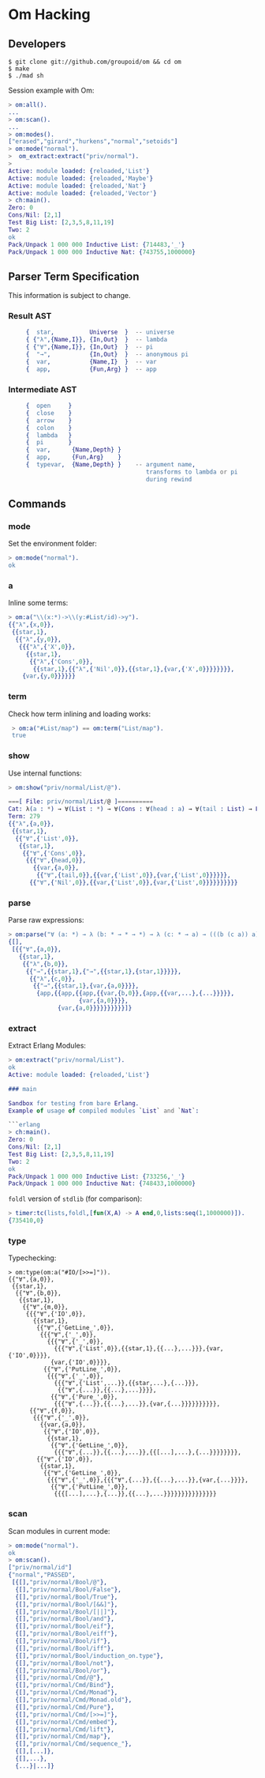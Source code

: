 Om Hacking
==========

Developers
----------

```
$ git clone git://github.com/groupoid/om && cd om
$ make
$ ./mad sh
```

Session example with Om:

```erlang
> om:all().
...
> om:scan().
...
> om:modes().
["erased","girard","hurkens","normal","setoids"]
> om:mode("normal").
>  om_extract:extract("priv/normal").
>
Active: module loaded: {reloaded,'List'}
Active: module loaded: {reloaded,'Maybe'}
Active: module loaded: {reloaded,'Nat'}
Active: module loaded: {reloaded,'Vector'}
> ch:main().
Zero: 0
Cons/Nil: [2,1]
Test Big List: [2,3,5,8,11,19]
Two: 2
ok
Pack/Unpack 1 000 000 Inductive List: {714483,'_'}
Pack/Unpack 1 000 000 Inductive Nat: {743755,1000000}
```

## Parser Term Specification

This information is subject to change.

### Result AST

```erlang
     {  star,          Universe  }  -- universe
     { {"λ",{Name,I}}, {In,Out}  }  -- lambda
     { {"∀",{Name,I}}, {In,Out}  }  -- pi
     {  "→",           {In,Out}  }  -- anonymous pi
     {  var,           {Name,I}  }  -- var
     {  app,           {Fun,Arg} }  -- app
```

### Intermediate AST

```erlang
     {  open     }
     {  close    }
     {  arrow    }
     {  colon    }
     {  lambda   }
     {  pi       }
     {  var,      {Name,Depth} }
     {  app,      {Fun,Arg}    }
     {  typevar,  {Name,Depth} }    -- argument name,
                                       transforms to lambda or pi
                                       during rewind
```

## Commands

### mode

Set the environment folder:

```erlang
> om:mode("normal").
ok
```

### a

Inline some terms:

```erlang
> om:a("\\(x:*)->\\(y:#List/id)->y").
{{"λ",{x,0}},
 {{star,1},
  {{"λ",{y,0}},
   {{{"λ",{'X',0}},
     {{star,1},
      {{"λ",{'Cons',0}},
       {{star,1},{{"λ",{'Nil',0}},{{star,1},{var,{'X',0}}}}}}}},
    {var,{y,0}}}}}}
```

### term

Check how term inlining and loading works:

```erlang
 > om:a("#List/map") == om:term("List/map").
 true
```

### show

Use internal functions:

```erlang
> om:show("priv/normal/List/@").

===[ File: priv/normal/List/@ ]==========
Cat: λ(a : *) → ∀(List : *) → ∀(Cons : ∀(head : a) → ∀(tail : List) → List) → ∀(Nil : List) → List
Term: 279
{{"λ",{a,0}},
 {{star,1},
  {{"∀",{'List',0}},
   {{star,1},
    {{"∀",{'Cons',0}},
     {{{"∀",{head,0}},
       {{var,{a,0}},
        {{"∀",{tail,0}},{{var,{'List',0}},{var,{'List',0}}}}}},
      {{"∀",{'Nil',0}},{{var,{'List',0}},{var,{'List',0}}}}}}}}}}
```

### parse

Parse raw expressions:

```erlang
> om:parse("∀ (a: *) → λ (b: * → * → *) → λ (c: * → a) → (((b (c a)) a) a))").
{[],
 [{{"∀",{a,0}},
   {{star,1},
    {{"λ",{b,0}},
     {{"→",{{star,1},{"→",{{star,1},{star,1}}}}},
      {{"λ",{c,0}},
       {{"→",{{star,1},{var,{a,0}}}},
        {app,{{app,{{app,{{var,{b,0}},{app,{{var,...},{...}}}}},
                    {var,{a,0}}}},
              {var,{a,0}}}}}}}}}}]}
```

### extract

Extract Erlang Modules:

```erlang
> om:extract("priv/normal/List").
ok
Active: module loaded: {reloaded,'List'}

### main

Sandbox for testing from bare Erlang.
Example of usage of compiled modules `List` and `Nat`:

```erlang
> ch:main().
Zero: 0
Cons/Nil: [2,1]
Test Big List: [2,3,5,8,11,19]
Two: 2
ok
Pack/Unpack 1 000 000 Inductive List: {733256,'_'}
Pack/Unpack 1 000 000 Inductive Nat: {748433,1000000}
```

`foldl` version of `stdlib` (for comparison):

```erlang
> timer:tc(lists,foldl,[fun(X,A) -> A end,0,lists:seq(1,1000000)]).
{735410,0}
```

### type

Typechecking:

```
> om:type(om:a("#IO/[>>=]")).
{{"∀",{a,0}},
 {{star,1},
  {{"∀",{b,0}},
   {{star,1},
    {{"∀",{m,0}},
     {{{"∀",{'IO',0}},
       {{star,1},
        {{"∀",{'GetLine_',0}},
         {{{"∀",{'_',0}},
           {{{"∀",{'_',0}},
             {{{"∀",{'List',0}},{{star,1},{{...},...}}},{var,{'IO',0}}}},
            {var,{'IO',0}}}},
          {{"∀",{'PutLine_',0}},
           {{{"∀",{'_',0}},
             {{{"∀",{'List',...}},{{star,...},{...}}},
              {{"∀",{...}},{{...},...}}}},
            {{"∀",{'Pure_',0}},
             {{{"∀",{...}},{{...},...}},{var,{...}}}}}}}}}},
      {{"∀",{f,0}},
       {{{"∀",{'_',0}},
         {{var,{a,0}},
          {{"∀",{'IO',0}},
           {{star,1},
            {{"∀",{'GetLine_',0}},
             {{{"∀",{...}},{{...},...}},{{[...],...},{...}}}}}}}},
        {{"∀",{'IO',0}},
         {{star,1},
          {{"∀",{'GetLine_',0}},
           {{{"∀",{'_',0}},{{{"∀",{...}},{{...},...}},{var,{...}}}},
            {{"∀",{'PutLine_',0}},
             {{{[...],...},{...}},{{...},...}}}}}}}}}}}}}}}
```

### scan

Scan modules in current mode:

```erlang
> om:mode("normal").
ok
> om:scan().
["priv/normal/id"]
{"normal","PASSED",
 [{[],"priv/normal/Bool/@"},
  {[],"priv/normal/Bool/False"},
  {[],"priv/normal/Bool/True"},
  {[],"priv/normal/Bool/[&&]"},
  {[],"priv/normal/Bool/[||]"},
  {[],"priv/normal/Bool/and"},
  {[],"priv/normal/Bool/eif"},
  {[],"priv/normal/Bool/eiff"},
  {[],"priv/normal/Bool/if"},
  {[],"priv/normal/Bool/iff"},
  {[],"priv/normal/Bool/induction_on.type"},
  {[],"priv/normal/Bool/not"},
  {[],"priv/normal/Bool/or"},
  {[],"priv/normal/Cmd/@"},
  {[],"priv/normal/Cmd/Bind"},
  {[],"priv/normal/Cmd/Monad"},
  {[],"priv/normal/Cmd/Monad.old"},
  {[],"priv/normal/Cmd/Pure"},
  {[],"priv/normal/Cmd/[>>=]"},
  {[],"priv/normal/Cmd/embed"},
  {[],"priv/normal/Cmd/lift"},
  {[],"priv/normal/Cmd/map"},
  {[],"priv/normal/Cmd/sequence_"},
  {[],[...]},
  {[],...},
  {...}|...]}
```
